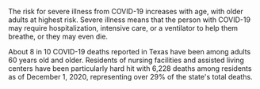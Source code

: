 The risk for severe illness from COVID-19 increases with age, with older adults at highest risk. Severe illness means that the person with COVID-19 may require hospitalization, intensive care, or a ventilator to help them breathe, or they may even die.

About 8 in 10 COVID-19 deaths reported in Texas have been among adults 60 years old and older. Residents of nursing facilities and assisted living centers have been particularly hard hit with 6,228 deaths among residents as of December 1, 2020, representing over 29% of the state's total deaths.
